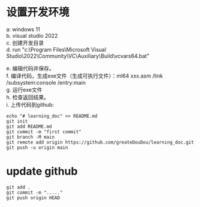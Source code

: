 # 设置开发环境  
a: windows 11  
b. visual studio 2022  
c. 创建开发目录  
d. run "c:\Program Files\Microsoft Visual Studio\2022\Community\VC\Auxiliary\Build\vcvars64.bat"  

e. 编辑代码并保存。  
f. 编译代码，生成exe文件（生成可执行文件）：ml64 xxx.asm /link /subsystem:console /entry:main  
g. 运行exe文件  
h. 检查返回结果。  
i. 上传代码到github:  
```
echo "# learning_doc" >> README.md
git init
git add README.md
git commit -m "first commit"
git branch -M main
git remote add origin https://github.com/greateDouDou/learning_doc.git
git push -u origin main
```
# update github
```
git add .
git commit -m "....."
git push origin HEAD
```